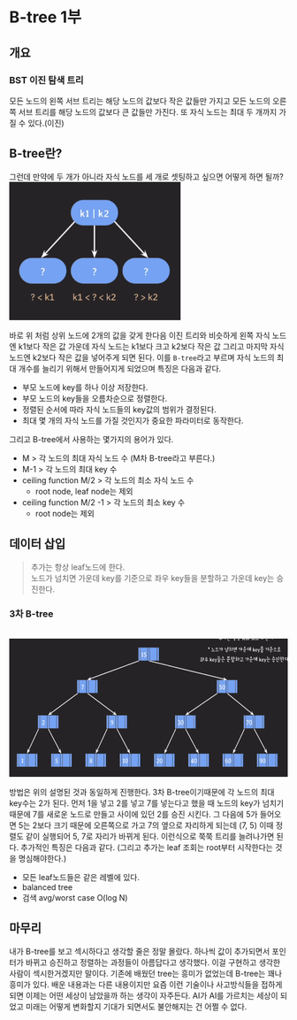 # B-tree 1부

## 개요
### BST 이진 탐색 트리
모든 노드의 왼쪽 서브 트리는 해당 노드의 값보다 작은 값들만 가지고 모든 노드의 오른쪽 서브 트리를 해당 노드의 값보다 큰 값들만 가진다. 또 자식 노드는 최대 두 개까지 가질 수 있다.(이진)

## B-tree란?
그런데 만약에 두 개가 아니라 자식 노드를 세 개로 셋팅하고 싶으면 어떻게 하면 될까? 
<br>
<img src="./b_1.png" alt="b_1" height="250"> 

바로 위 처럼 상위 노드에 2개의 값을 갖게 한다음 이진 트리와 비슷하게 왼쪽 자식 노드엔 k1보다 작은 값 가운데 자식 노드는 k1보다 크고 k2보다 작은 값 그리고 마지막 자식 노드엔 k2보다 작은 값을 넣어주게 되면 된다. 이를 `B-tree`라고 부르며 자식 노드의 최대 개수를 늘리기 위해서 만들어지게 되었으며 특징은 다음과 같다. 
- 부모 노드에 key를 하나 이상 저장한다.
- 부모 노드의 key들을 오름차순으로 정렬한다.
- 정렬된 순서에 따라 자식 노드들의 key값의 범위가 결정된다.
- 최대 몇 개의 자식 노드를 가질 것인지가 중요한 파라미터로 동작한다.

그리고 B-tree에서 사용하는 몇가지의 용어가 있다.

- M > 각 노드의 최대 자식 노드 수 (M차 B-tree라고 부른다.)
- M-1 > 각 노드의 최대 key 수
- ceiling function M/2 > 각 노드의 최소 자식 노드 수  
    - root node, leaf node는 제외
- ceiling function M/2 -1 > 각 노드의 최소 key 수
    - root node는 제외

## 데이터 삽입
> 추가는 항상 leaf노드에 한다.  
> 노드가 넘치면 가운데 key를 기준으로 좌우 key들을 분할하고 가운데 key는 승진한다.

### 3차 B-tree
<br>
<img src="./b_2.png" alt="b_2" height="250"> 

방법은 위의 설명된 것과 동일하게 진행한다. 3차 B-tree이기때문에 각 노드의 최대 key수는 2가 된다. 먼저 1을 넣고 2를 넣고 7를 넣는다고 했을 때 노드의 key가 넘치기 때문에 7를 새로운 노드로 만들고 사이에 있던 2를 승진 시킨다. 그 다음에 5가 들어오면 5는 2보다 크기 때문에 오른쪽으로 가고 7의 옆으로 자리하게 되는데 (7, 5) 이때 정렬도 같이 실행되어 5, 7로 자리가 바뀌게 된다. 이런식으로 쭉쭉 트리를 늘려나가면 된다. 추가적인 특징은 다음과 같다. (그리고 추가는 leaf 조회는 root부터 시작한다는 것을 명심해야한다.)

- 모든 leaf노드들은 같은 레벨에 있다. 
- balanced tree
- 검색 avg/worst case O(log N)

## 마무리
내가 B-tree를 보고 섹시하다고 생각할 줄은 정말 몰랐다. 하나씩 값이 추가되면서 포인터가 바뀌고 승진하고 정렬하는 과정들이 아름답다고 생각했다. 이걸 구현하고 생각한 사람이 섹시한거겠지만 말이다. 기존에 배웠던 tree는 흥미가 없었는데 B-tree는 꽤나 흥미가 있다. 배운 내용과는 다른 내용이지만 요즘 이런 기술이나 사고방식들을 접하게되면 이제는 어떤 세상이 남았을까 하는 생각이 자주든다. AI가 AI를 가르치는 세상이 되었고 미래는 어떻게 변화할지 기대가 되면서도 불안해지는 건 어쩔 수 없다. 